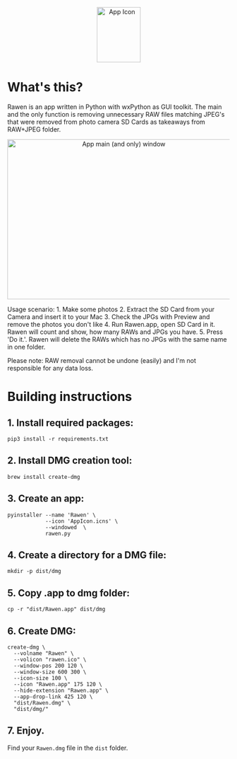 <p align="center">
  <img width="99" height="125" src="https://images.plurk.com/6QOnj9PXofQKxSyrTgibNV.png" alt="App Icon"/>
</p>

# What's this?
Rawen is an app written in Python with wxPython as GUI toolkit.
The main and the only function is removing unnecessary RAW files matching JPEG's that were removed from photo camera SD Cards as takeaways from RAW+JPEG folder.
<p align="center">
  <img width="512" height="362" src="https://images.plurk.com/6cfoEnPk4kZSZd45321b4I.png" alt="App main (and only) window"/>
</p>
Usage scenario:
1. Make some photos
2. Extract the SD Card from your Camera and insert it to your Mac
3. Check the JPGs with Preview and remove the photos you don't like
4. Run Rawen.app, open SD Card in it. Rawen will count and show, how many 
RAWs and JPGs you have.
5. Press 'Do it.'. Rawen will delete the RAWs which has no JPGs with the 
same name in one folder. 

Please note: RAW removal cannot be undone (easily) and I'm not responsible for any data loss.

# Building instructions
## 1. Install required packages:
```
pip3 install -r requirements.txt
```

## 2. Install DMG creation tool:
```
brew install create-dmg
```

## 3. Create an app:
```
pyinstaller --name 'Rawen' \
            --icon 'AppIcon.icns' \
            --windowed  \
            rawen.py
```

## 4. Create a directory for a DMG file:
```
mkdir -p dist/dmg
```

## 5. Copy .app to dmg folder:
```
cp -r "dist/Rawen.app" dist/dmg
```

## 6. Create DMG:
```
create-dmg \
  --volname "Rawen" \
  --volicon "rawen.ico" \
  --window-pos 200 120 \
  --window-size 600 300 \
  --icon-size 100 \
  --icon "Rawen.app" 175 120 \
  --hide-extension "Rawen.app" \
  --app-drop-link 425 120 \
  "dist/Rawen.dmg" \
  "dist/dmg/"
```

## 7. Enjoy.
Find your `Rawen.dmg` file in the `dist` folder.
